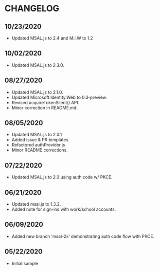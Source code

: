 # CHANGELOG

## 10/23/2020

* Updated MSAL.js to 2.4 and M.I.W to 1.2

## 10/02/2020

* Updated MSAL.js to 2.3.0.

## 08/27/2020

* Updated MSAL.js to 2.1.0.
* Updated Microsoft.Identity.Web to 0.3-preview.
* Revised acquireTokenSilent() API.
* Minor correction in README.md.

## 08/05/2020

* Updated MSAL.js to 2.0.1
* Added issue & PR templates.
* Refactored authProvider.js
* Minor README corrections.

## 07/22/2020

* Updated MSAL.js to 2.0 using auth code w/ PKCE.

## 06/21/2020

* Updated msal.js to 1.3.2.
* Added note for sign-ins with work/school accounts.

## 06/09/2020

* Added new branch 'msal-2x' demonstrating auth code flow with PKCE.

## 05/22/2020

* Initial sample
